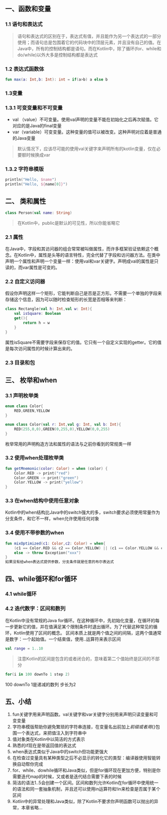 ## 一、函数和变量

### 1.1 语句和表达式
> 语句和表达式的区别在于，表达式有值，并且能作为另一个表达式的一部分使用；而语句总是包围着它的代码块中的顶层元素，并且没有自己的值。在Java中，所有的控制结构都是语句。而在Kotlin中，除了循环(for、while和do/while)以外大多是控制结构都是表达式

### 1.2 表达式函数体

```kotlin
fun max(a: Int,b: Int): int = if(a>b) a else b
```

### 1.3变量

### 1.3.1 可变变量和不可变量

- val （value）不可变量。使用val声明的变量不能在初始化之后再次赋值。它对应的是Java的final变量
- var（variable）可变变量。这种变量的值可以被改变。这种声明对应着是普通的Java变量

> 默认情况下，应该尽可能的使用val关键字来声明所有的kotlin变量，仅在必要额时候换成var

### 1.3.2 字符串模版

```kotlin
println("Hello, $name")
println("Hello, ${name[0]}")
```

## 二、 类和属性

```kotlin
class Person(val name: String)
```
> 在Kotlin中，public是默认的可见性，所以你能省略它

### 2.1 属性
在Java中，字段和其访问器的组合常常被叫做属性，而许多框架验证依赖这个概念。在Kotlin中，属性是头等的语言特性，完全代替了字段和访问器方法。在类中声明一个属性和声明一个变量一样：使用val和var关键字。声明成val的属性是只读的，而var属性是可变的。

### 2.2 自定义访问器

假设你声明这样一个矩形，它能判断自己是否是正方形。不需要一个单独的字段来存储这个信息，因为可以随时检查矩形的长宽是否相等来判断：
```kotlin
class Rectangle(val h: Int,val w: Int){
    val isSquare: Boolean
    get(){
        return h = w
    }
}
```
属性isSquare不需要字段来保存它的值。它只有一个自定义实现的getter。它的值是每次访问属性的时候计算出来的。

### 2.3 目录和包

## 三、 枚举和when

### 3.1 声明枚举类
```kotlin
enum class Color{
    RED,GREEN,YELLOW
}
```

```kotlin
enum class Color(val r: Int,val g: Int, val b: Int){
    RED(255,0,0),GREEN(0,255,0),YELLOW(0,0,255)
}
```
枚举常用的声明构造方法和属性的语法与之前你看到的常规类一样

### 3.2 使用when处理枚举类

```kotlin
fun getMnemonic(color: Color) = when (color) {
    Color.RED -> print("red")
    Color.GREEN -> print("green")
    Color.YELLOW -> print("yellow")
}
```

### 3.3 在when结构中使用任意对象
Kotlin中的when结构比Java中的switch强大的多，switch要求必须使用常量作为分支条件，和它不一样，when允许使用任何对象

### 3.4 使用不带参数的when
```kotlin
fun mixOptimized(c1: Color,c2: Color) = when{
    (c1 == Color.RED && c2 == Color.YELLOW) || (c1 == Color.YELLOW && c2 == Color.RED) -> print("xxx")
    else -> throw Exception("xxx")
}
如果没有给when表达式提供参数，分支条件就是任意的布尔表达式
```

## 四、while循环和for循环

### 4.1 while循环

### 4.2 迭代数字：区间和数列
在Kotlin中没有常规的Java for循环。在这种循环中，先初始化变量，在循环的每一步更新它的值，并在值满足某个限制条件时退出循环。为了代替这种常见的循环，Kotlin使用了区间的概念。
区间本质上就是两个值之间的间隔，这两个值通常是数字：一个起始值。一个结束值，使用..运算符来表示区间
```kotlin
val range = 1..10
```
> 注意Kotlin的区间是包含的或者闭合的，意味着第二个值始终是区间的不部分

```kotlin
for(i in 100 downTo 1 step 2)
```

100 downTo 1是递减的数列  步长为2

## 五、小结

1. fun关键字用来声明函数。val关键字和var关键字分别用来声明只读变量和可变变量
2. 字符串模版帮助你避免繁琐的字符串连接，在变量名出前加上$前缀或者用${}包围一个表达式，来把值注入到字符串中
3. 值对象类在Kotlin中以简洁的方式表示
4. 熟悉的if现在是带返回值的表达式
5. when表达式类似于Java中的switch但功能更强大
6. 在检查过变量具有某种类型之后不必显示的转化它的类型：编译器使用智能转换自动帮你完成
7. for、while、dowhile循环和Java类似，但是for循环现在更加方便，特别是你需要迭代map的时候，又或者是迭代结合需要下表的时候
8. 简洁的语法1..5会创建一个区间。区间和数列允许Kotlin在for循环中使用统一的语法和同一套抽象机制，并且还可以使用in运算符和!in来检查是否属于某个区间
9. Kotlin中的异常处理和Java类似，除了Kotlin不要求你声明函数可以抛出的异常，本章省略...
